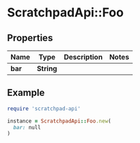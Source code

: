 # ScratchpadApi::Foo

## Properties

| Name | Type | Description | Notes |
| ---- | ---- | ----------- | ----- |
| **bar** | **String** |  |  |

## Example

```ruby
require 'scratchpad-api'

instance = ScratchpadApi::Foo.new(
  bar: null
)
```

